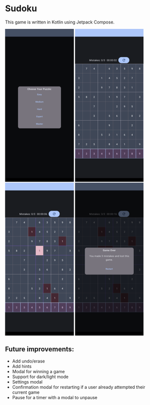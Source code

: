 # Sudoku
This game is written in Kotlin using Jetpack Compose.



<img src="./screenshots/starting-screen.png" height="500" /> <img src="./screenshots/grid-view.png" height="500" /> <img src="./screenshots/selected-cell-view.png" height="500" /> <img src="./screenshots/lost-screen.png" height="500" />

## Future improvements:
- Add undo/erase
- Add hints
- Modal for winning a game
- Support for dark/light mode
- Settings modal
- Confirmation modal for restarting if a user already attempted their current game
- Pause for a timer with a modal to unpause

